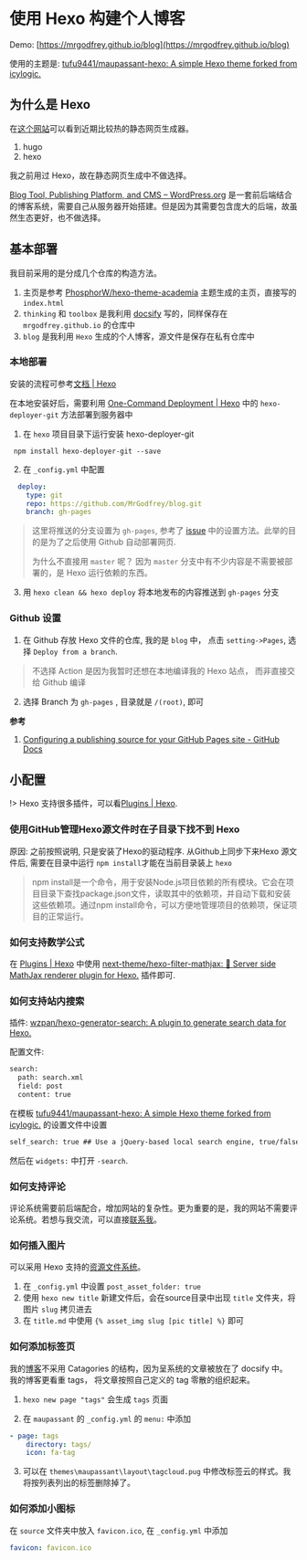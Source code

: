 
# 使用 Hexo 构建个人博客

Demo: [https://mrgodfrey.github.io/blog](https://mrgodfrey.github.io/blog) 

使用的主题是: [tufu9441/maupassant-hexo: A simple Hexo theme forked from icylogic.](https://github.com/tufu9441/maupassant-hexo)


## 为什么是 Hexo

在[这个网站](https://jamstack.org/generators/)可以看到近期比较热的静态网页生成器。
1. hugo
2. hexo


我之前用过 Hexo，故在静态网页生成中不做选择。

[Blog Tool, Publishing Platform, and CMS – WordPress.org](https://wordpress.org/) 是一套前后端结合的博客系统，需要自己从服务器开始搭建。但是因为其需要包含庞大的后端，故虽然生态更好，也不做选择。


## 基本部署

我目前采用的是分成几个仓库的构造方法。
1. 主页是参考 [PhosphorW/hexo-theme-academia](https://github.com/PhosphorW/hexo-theme-academia) 主题生成的主页，直接写的 `index.html` 
2.  `thinking` 和 `toolbox` 是我利用 [docsify](/个人网站/使用docsify建立个人知识库.md) 写的，同样保存在 `mrgodfrey.github.io` 的仓库中
3. `blog` 是我利用 `Hexo` 生成的个人博客，源文件是保存在私有仓库中


### 本地部署

安装的流程可参考[文档 | Hexo](https://hexo.io/zh-cn/docs/)
 
在本地安装好后，需要利用 [One-Command Deployment | Hexo](https://hexo.io/docs/one-command-deployment#Git) 中的 `hexo-deployer-git` 方法部署到服务器中

1. 在 `hexo` 项目目录下运行安装 hexo-deployer-git

```shell
 npm install hexo-deployer-git --save
```

2. 在 `_config.yml` 中配置

```yml
  deploy:
    type: git
    repo: https://github.com/MrGodfrey/blog.git
    branch: gh-pages
```

> 这里将推送的分支设置为 `gh-pages`, 参考了 [issue](https://github.com/hexojs/hexo/issues/1081) 中的设置方法。此举的目的是为了之后使用 Github 自动部署网页.
>
> 为什么不直接用 `master` 呢？ 因为 `master` 分支中有不少内容是不需要被部署的，是 Hexo 运行依赖的东西。

3. 用 `hexo clean && hexo deploy` 将本地发布的内容推送到  `gh-pages` 分支

### Github 设置

1. 在 Github 存放 Hexo 文件的仓库, 我的是 `blog` 中， 点击 `setting->Pages`, 选择 `Deploy from a branch`.

> 不选择 Action 是因为我暂时还想在本地编译我的 Hexo 站点， 而非直接交给 Github 编译

2. 选择 Branch 为 `gh-pages` , 目录就是 `/(root)`, 即可

**参考**

1. [Configuring a publishing source for your GitHub Pages site - GitHub Docs](https://docs.github.com/en/pages/getting-started-with-github-pages/configuring-a-publishing-source-for-your-github-pages-site)

## 小配置

!> Hexo 支持很多插件，可以看[Plugins | Hexo](https://hexo.io/plugins/).
 
### 使用GitHub管理Hexo源文件时在子目录下找不到 Hexo

原因: 之前按照说明, 只是安装了Hexo的驱动程序. 从Github上同步下来Hexo 源文件后, 需要在目录中运行 `npm install`才能在当前目录装上 `hexo`

> npm install是一个命令，用于安装Node.js项目依赖的所有模块。它会在项目目录下查找package.json文件，读取其中的依赖项，并自动下载和安装这些依赖项。通过npm install命令，可以方便地管理项目的依赖项，保证项目的正常运行。

### 如何支持数学公式

在 [Plugins | Hexo](https://hexo.io/plugins/) 中使用 [next-theme/hexo-filter-mathjax: 💯 Server side MathJax renderer plugin for Hexo.](https://github.com/next-theme/hexo-filter-mathjax) 插件即可.

### 如何支持站内搜索

插件: [wzpan/hexo-generator-search: A plugin to generate search data for Hexo.](https://github.com/wzpan/hexo-generator-search)

配置文件:

```xml
search:
  path: search.xml
  field: post
  content: true
```

在模板 [tufu9441/maupassant-hexo: A simple Hexo theme forked from icylogic.](https://github.com/tufu9441/maupassant-hexo) 的设置文件中设置
```xml
self_search: true ## Use a jQuery-based local search engine, true/false.
```
然后在 `widgets:` 中打开 `-search`. 

### 如何支持评论

评论系统需要前后端配合，增加网站的复杂性。更为重要的是，我的网站不需要评论系统。若想与我交流，可以直接[联系我](https://www.drwang.fun/)。

### 如何插入图片

可以采用 Hexo 支持的[资源文件系统](https://hexo.io/zh-cn/docs/asset-folders.html)。

1. 在 `_config.yml` 中设置 `post_asset_folder: true`
2. 使用 `hexo new title` 新建文件后，会在source目录中出现 `title` 文件夹，将图片 `slug` 拷贝进去
3. 在 `title.md` 中使用 `{% asset_img slug [pic title] %}` 即可

### 如何添加标签页

我的[博客](https://www.drwang.fun/blog/)不采用 Catagories 的结构，因为呈系统的文章被放在了 docsify 中。
我的博客更看重 tags， 将文章按照自己定义的 tag 零散的组织起来。

1. `hexo new page "tags"` 会生成 `tags` 页面


2. 在 `maupassant` 的 `_config.yml` 的 `menu:` 中添加

```yml
- page: tags
    directory: tags/
    icon: fa-tag
```

3. 可以在 `themes\maupassant\layout\tagcloud.pug` 中修改标签云的样式。我将按列表列出的标签删除掉了。


### 如何添加小图标

在 `source` 文件夹中放入 `favicon.ico`, 在 `_config.yml` 中添加

```yml
favicon: favicon.ico
```